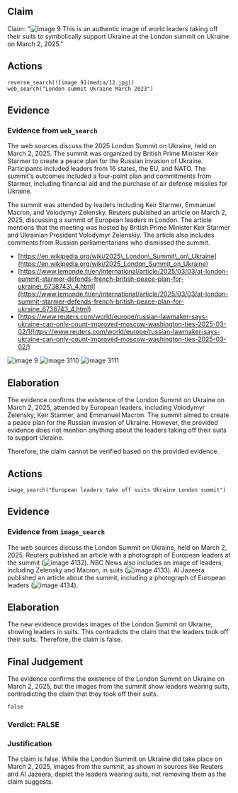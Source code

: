 ## Claim
Claim: "![image 9](media/12.jpg) This is an authentic image of world leaders taking off their suits to symbolically support Ukraine at the London summit on Ukraine on March 2, 2025."

## Actions
```
reverse_search(![image 9](media/12.jpg))
web_search("London summit Ukraine March 2023")
```

## Evidence
### Evidence from `web_search`
The web sources discuss the 2025 London Summit on Ukraine, held on March 2, 2025. The summit was organized by British Prime Minister Keir Starmer to create a peace plan for the Russian invasion of Ukraine. Participants included leaders from 16 states, the EU, and NATO. The summit's outcomes included a four-point plan and commitments from Starmer, including financial aid and the purchase of air defense missiles for Ukraine.

The summit was attended by leaders including Keir Starmer, Emmanuel Macron, and Volodymyr Zelensky. Reuters published an article on March 2, 2025, discussing a summit of European leaders in London. The article mentions that the meeting was hosted by British Prime Minister Keir Starmer and Ukrainian President Volodymyr Zelenskiy. The article also includes comments from Russian parliamentarians who dismissed the summit.

*   [https://en.wikipedia.org/wiki/2025\_London\_Summit\_on\_Ukraine](https://en.wikipedia.org/wiki/2025_London_Summit_on_Ukraine)
*   [https://www.lemonde.fr/en/international/article/2025/03/03/at-london-summit-starmer-defends-french-british-peace-plan-for-ukraine\_6738743\_4.html](https://www.lemonde.fr/en/international/article/2025/03/03/at-london-summit-starmer-defends-french-british-peace-plan-for-ukraine_6738743_4.html)
*   [https://www.reuters.com/world/europe/russian-lawmaker-says-ukraine-can-only-count-improved-moscow-washington-ties-2025-03-02/](https://www.reuters.com/world/europe/russian-lawmaker-says-ukraine-can-only-count-improved-moscow-washington-ties-2025-03-02/)

![image 9](media/12.jpg)
![image 3110](media/2025-08-22_08-57-1755853049-462977.jpg)
![image 3111](media/2025-08-22_08-57-1755853060-375624.jpg)


## Elaboration
The evidence confirms the existence of the London Summit on Ukraine on March 2, 2025, attended by European leaders, including Volodymyr Zelensky, Keir Starmer, and Emmanuel Macron. The summit aimed to create a peace plan for the Russian invasion of Ukraine. However, the provided evidence does not mention anything about the leaders taking off their suits to support Ukraine.

Therefore, the claim cannot be verified based on the provided evidence.


## Actions
```
image_search("European leaders take off suits Ukraine London summit")
```

## Evidence
### Evidence from `image_search`
The web sources discuss the London Summit on Ukraine, held on March 2, 2025. Reuters published an article with a photograph of European leaders at the summit (![image 4132](media/2025-08-23_11-36-1755948982-524342.jpg)). NBC News also includes an image of leaders, including Zelensky and Macron, in suits (![image 4133](media/2025-08-23_11-36-1755948982-845249.jpg)). Al Jazeera published an article about the summit, including a photograph of European leaders (![image 4134](media/2025-08-23_11-36-1755948983-950718.jpg)).


## Elaboration
The new evidence provides images of the London Summit on Ukraine, showing leaders in suits. This contradicts the claim that the leaders took off their suits. Therefore, the claim is false.


## Final Judgement
The evidence confirms the existence of the London Summit on Ukraine on March 2, 2025, but the images from the summit show leaders wearing suits, contradicting the claim that they took off their suits.

`false`

### Verdict: FALSE

### Justification
The claim is false. While the London Summit on Ukraine did take place on March 2, 2025, images from the summit, as shown in sources like Reuters and Al Jazeera, depict the leaders wearing suits, not removing them as the claim suggests.
